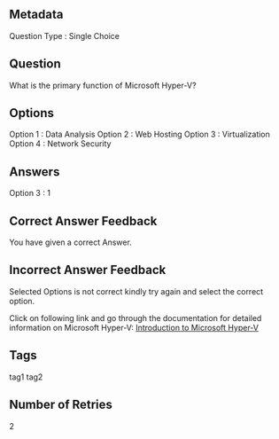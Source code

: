 ## Metadata
Question Type : Single Choice

## Question
What is the primary function of Microsoft Hyper-V?

## Options
Option 1 : Data Analysis Option 2 : Web Hosting Option 3 : Virtualization Option 4 : Network Security

## Answers
Option 3 : 1

## Correct Answer Feedback
You have given a correct Answer.

## Incorrect Answer Feedback
Selected Options is not correct kindly try again and select the correct option.

Click on following link and go through the documentation for detailed information on Microsoft Hyper-V: [Introduction to Microsoft Hyper-V](https://learn.microsoft.com/en-us/virtualization/hyper-v-on-windows/about/)

## Tags
tag1
tag2

## Number of Retries
2